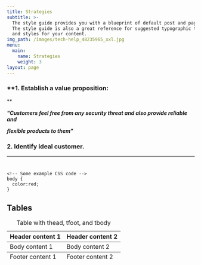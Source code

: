 ```yaml
---
title: Strategies
subtitle: >-
  The style guide provides you with a blueprint of default post and page styles.
  The style guide is also a great reference for suggested typographic treatment
  and styles for your content.
img_path: /images/tech-help_48235965_xxl.jpg
menu:
  main:
    name: Strategies
    weight: 3
layout: page
---
```

<h3>**1. Establish a value proposition:</h3>**

 _**"Customers feel free from any security threat and also provide reliable and**_

_**flexible products to them”**_

**<h3>2. Identify  ideal customer.</h3>**

****

# 

```
<!-- Some example CSS code -->
body {
  color:red;
}
```

## Tables

<table>
    <caption>Table with thead, tfoot, and tbody</caption>
  <thead>
    <tr>
      <th>Header content 1</th>
      <th>Header content 2</th>
    </tr>
  </thead>
  <tbody>
    <tr>
      <td>Body content 1</td>
      <td>Body content 2</td>
    </tr>
  </tbody>
  <tfoot>
    <tr>
      <td>Footer content 1</td>
      <td>Footer content 2</td>
    </tr>
  </tfoot>
</table>
